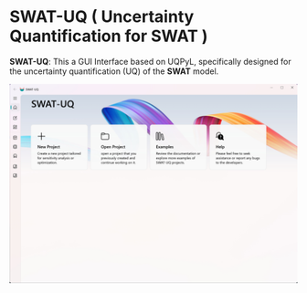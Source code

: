 
# SWAT-UQ ( Uncertainty Quantification for SWAT )

**SWAT-UQ**: This a GUI Interface based on UQPyL, specifically designed for the uncertainty quantification (UQ) of the **SWAT** model.

![Get Start](./resource/MainUI.png)